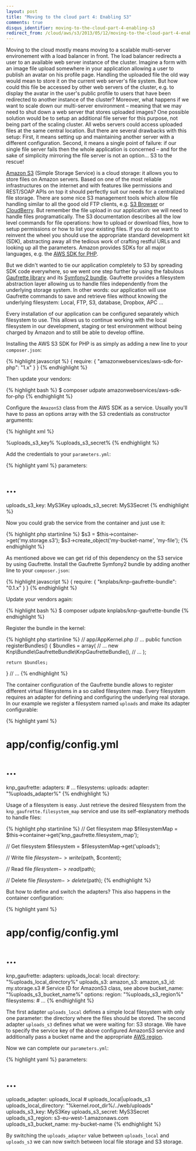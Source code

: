 ```yaml
---
layout: post
title: "Moving to the cloud part 4: Enabling S3"
comments: true
disqus_identifier: moving-to-the-cloud-part-4-enabling-s3
redirect_from: /cloud/aws/s3/2013/05/12/moving-to-the-cloud-part-4-enabling-s3/
---
```


Moving to the cloud mostly means moving to a scalable multi-server environement with a load balancer in front. The load balancer redirects a user to an available web server instance of the cluster. Imagine a form with an image file upload somewhere in your application allowing a user to publish an avatar on his profile page. Handling the uploaded file the old way would mean to store it on the current web server's file system. But how could this file be accessed by other web servers of the cluster, e.g. to display the avatar in the user's public profile to users that have been redirected to another instance of the cluster? Moreover, what happens if we want to scale down our multi-server environment – meaning that we may need to shut down a web server that stores uploaded images? One possible solution would be to setup an additional file server for this purpose, not being part of the scaling cluster. All webs servers could access uploaded files at the same central location. But there are several drawbacks with this setup: First, it means setting up and maintaining another server with a different configuration. Second, it means a single point of failure: if our single file server fails then the whole application is concerned – and for the sake of simplicity mirroring the file server is not an option… S3 to the rescue!

[Amazon S3](http://aws.amazon.com/s3) (Simple Storage Service) is a cloud storage: it allows you to store files on Amazon servers. Based on one of the most reliable infrastructures on the internet and with features like permissions and REST/SOAP APIs on top it should perfectly suit our needs for a centralized file storage. There are some nice S3 management tools which allow file handling similar to all the good old FTP clients, e.g. [S3 Browser](http://s3browser.com/) or [CloudBerry](http://www.cloudberrylab.com/). But remember the file upload in our application: we will need to handle files programatically. The S3 documentation describes all the low level commands for file operations: how to upload or download files, how to setup permissions or how to list your existing files. If you do not want to reinvent the wheel you should use the appropriate standard development kit (SDK), abstracting away all the tedious work of crafting restful URLs and looking up all the parameters. Amazon provides SDKs for all major languages, e.g. the [AWS SDK for PHP](http://aws.amazon.com/sdkforphp/).

But we didn't wanted to tie our application completely to S3 by spreading SDK code everywhere, so we went one step further by using the fabulous [Gaufrette library](https://github.com/KnpLabs/Gaufrette) and its [Symfony2 bundle](https://github.com/KnpLabs/KnpGaufretteBundle). Gaufrette provides a filesystem abstraction layer allowing us to handle files independently from the underlying storage system. In other words: our application will use Gaufrette commands to save and retrieve files without knowing the underlying filesystem: Local, FTP, S3, database, Dropbox, APC …

Every installation of our application can be configured separately which filesystem to use. This allows us to continue working with the local filesystem in our development, staging or test environment without being charged by Amazon and to still be able to develop offline.

Installing the AWS S3 SDK for PHP is as simply as adding a new line to your `composer.json`:

{% highlight javascript %}
{
    require: {
      "amazonwebservices/aws-sdk-for-php": "1.x"
    }
}
{% endhighlight %}

Then update your vendors:

{% highlight bash %}
$ composer udpate amazonwebservices/aws-sdk-for-php
{% endhighlight %}

Configure the `AmazonS3` class from the AWS SDK as a service. Usually you'll have to pass an options array with the S3 credentials as constructor arguments:

{% highlight xml %}
<!-- ... -->
<service id="my.storage.s3" class="AmazonS3">
  <argument type="collection">
    <argument key="key">%uploads_s3_key%</argument>
    <argument key="secret">%uploads_s3_secret%</argument>
  </argument>
</service>
<!-- ... -->
{% endhighlight %}

Add the credentials to your `parameters.yml`:

{% highlight yaml %}
parameters:
  # ...
  uploads_s3_key: MyS3Key
  uploads_s3_secret: MyS3Secret
{% endhighlight %}

Now you could grab the service from the container and just use it:

{% highlight php startinline %}
$s3 = $this->container->get('my.storage.s3');
$s3->create_object('my-bucket-name', 'my-file');
{% endhighlight %}

As mentioned above we can get rid of this dependency on the S3 service by using Gaufrette. Install the Gaufrette Symfony2 bundle by adding another line to your `composer.json`:

{% highlight javascript %}
{
    require: {
        "knplabs/knp-gaufrette-bundle": "0.1.x"
    }
}
{% endhighlight %}

Update your vendors again:

{% highlight bash %}
$ composer udpate knplabs/knp-gaufrette-bundle
{% endhighlight %}

Register the bundle in the kernel:

{% highlight php startinline %}
// app/AppKernel.php
// ...
public function registerBundles()
{
    $bundles = array(
        // ...
        new Knp\Bundle\GaufretteBundle\KnpGaufretteBundle(),
        // ...
    );

    return $bundles;
}
// ...
{% endhighlight %}

The container configuration of the Gaufrette bundle allows to register different virtual filesystems in a so called filesystem map. Every filesystem requires an adapter for defining and configuring the underlying real storage. In our example we register a filesystem named `uploads` and make its adapter configurable:

{% highlight yaml %}
# app/config/config.yml
# ...
knp_gaufrette:
  adapters:
    # ...
  filesystems:
    uploads:
      adapter: "%uploads_adapter%"
{% endhighlight %}

Usage of a filesystem is easy. Just retrieve the desired filesystem from the `knp_gaufrette.filesystem_map` service and use its self-explanatory methods to handle files:

{% highlight php startinline %}
// Get filesystem map
$filesystemMap = $this->container->get('knp_gaufrette.filesystem_map');

// Get filesystem
$filesystem = $filesystemMap->get('uploads');

// Write file
$filesystem->write($path, $content);

// Read file
$filesystem->read($path);

// Delete file
$filesystem->delete($path);
{% endhighlight %}

But how to define and switch the adapters? This also happens in the container configuration:

{% highlight yaml %}
# app/config/config.yml
# ...
knp_gaufrette:
  adapters:
    uploads_local:
      local:
        directory: "%uploads_local_directory%"
    uploads_s3:
      amazon_s3:
        amazon_s3_id: my.storage.s3 # Service ID for AmazonS3 class, see above
        bucket_name: "%uploads_s3_bucket_name%"
        options:
          region: "%uploads_s3_region%"
  filesystems:
    # ...
{% endhighlight %}

The first adapter `uploads_local` defines a simple local filesystem with only one parameter: the directory where the files should be stored. The second adapter `uploads_s3` defines what we were waiting for: S3 storage. We have to specify the service key of the above configured AmazonS3 service and additionally pass a bucket name and the appropriate [AWS region](http://docs.aws.amazon.com/general/latest/gr/rande.html#s3_region).

Now we can complete our `parameters.yml`:

{% highlight yaml %}
parameters:
  # ...
  uploads_adapter: uploads_local # uploads_local|uploads_s3
  uploads_local_directory: "%kernel.root_dir%/../web/uploads"
  uploads_s3_key: MyS3Key
  uploads_s3_secret: MyS3Secret
  uploads_s3_region: s3-eu-west-1.amazonaws.com
  uploads_s3_bucket_name: my-bucket-name
{% endhighlight %}

By switching the `uploads_adapter` value between `uploads_local` and `uploads_s3` we can now switch between local file storage and S3 storage.
